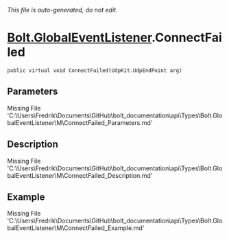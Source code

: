 *This file is auto-generated, do not edit.*

# [Bolt.GlobalEventListener](Types/Bolt.GlobalEventListener.md).ConnectFailed
`public virtual void ConnectFailed(UdpKit.UdpEndPoint arg)`
## Parameters
Missing File 'C:\Users\Fredrik\Documents\GitHub\bolt_documentation\api\Types\Bolt.GlobalEventListener\M\ConnectFailed_Parameters.md'
## Description
Missing File 'C:\Users\Fredrik\Documents\GitHub\bolt_documentation\api\Types\Bolt.GlobalEventListener\M\ConnectFailed_Description.md'
## Example
Missing File 'C:\Users\Fredrik\Documents\GitHub\bolt_documentation\api\Types\Bolt.GlobalEventListener\M\ConnectFailed_Example.md'
